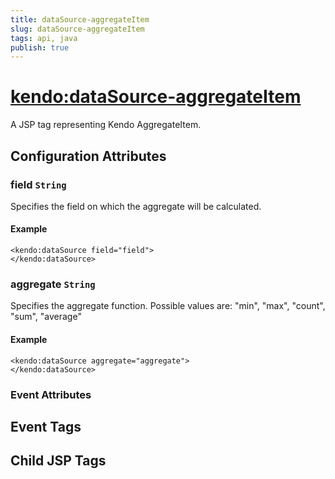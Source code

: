 ```yaml
---
title: dataSource-aggregateItem
slug: dataSource-aggregateItem
tags: api, java
publish: true
---
```


# <kendo:dataSource-aggregateItem>
A JSP tag representing Kendo AggregateItem.

## Configuration Attributes


### field `String`

Specifies the field on which the aggregate will be calculated.

#### Example
    <kendo:dataSource field="field">
    </kendo:dataSource>



### aggregate `String`

Specifies the aggregate function. Possible values are: "min", "max", "count", "sum", "average"

#### Example
    <kendo:dataSource aggregate="aggregate">
    </kendo:dataSource>



### Event Attributes

## Event Tags


## Child JSP Tags


